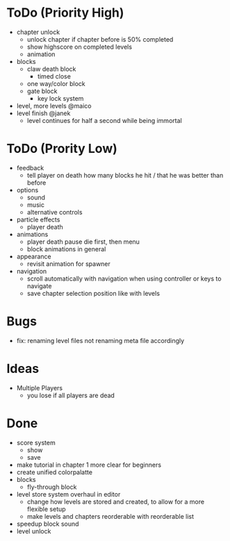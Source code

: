 # ToDo (Priority High)

- chapter unlock
	- unlock chapter if chapter before is 50% completed
	- show highscore on completed levels
	- animation
- blocks
	- claw death block
		- timed close
	- one way/color block
	- gate block
		- key lock system
- level, more levels @maico
- level finish @janek
	- level continues for half a second while being immortal

# ToDo (Prority Low)

- feedback
	- tell player on death how many blocks he hit / that he was better than before
- options
	- sound
	- music
    - alternative controls
- particle effects
	- player death
- animations
	- player death pause
	  die first, then menu
    - block animations in general
- appearance
    - revisit animation for spawner
- navigation
	- scroll automatically with navigation when using controller or keys to navigate
	- save chapter selection position like with levels
	
# Bugs
- fix: renaming level files not renaming meta file accordingly

# Ideas
- Multiple Players
	- you lose if all players are dead

# Done

- score system
    - show
    - save
- make tutorial in chapter 1 more clear for beginners
- create unified colorpalatte
- blocks
	- fly-through block
- level store system overhaul in editor
    - change how levels are stored and created, to allow for a more flexible setup
	- make levels and chapters reorderable with reorderable list
- speedup block sound
- level unlock
